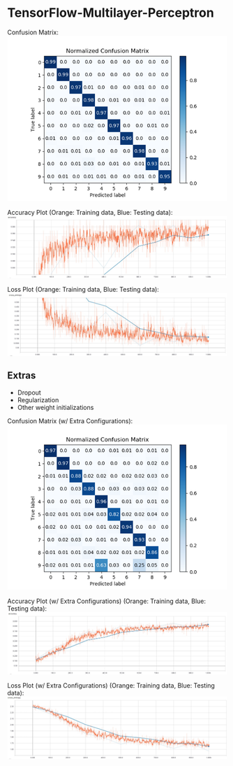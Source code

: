 # TensorFlow-Multilayer-Perceptron

Confusion Matrix:
![Confusion Matrix][CM]

[CM]: https://raw.githubusercontent.com/ECE-Engineer/TensorFlow-Multilayer-Perceptron/master/plot.png "Confusion Matrix"

Accuracy Plot (Orange: Training data, Blue: Testing data):
![Accuracy Plot][AP]

[AP]: https://raw.githubusercontent.com/ECE-Engineer/TensorFlow-Multilayer-Perceptron/master/acc.jpg "Accuracy Plot"

Loss Plot (Orange: Training data, Blue: Testing data):
![Loss Plot][LP]

[LP]: https://raw.githubusercontent.com/ECE-Engineer/TensorFlow-Multilayer-Perceptron/master/loss.jpg "Loss Plot"

## Extras
* Dropout
* Regularization
* Other weight initializations

Confusion Matrix (w/ Extra Configurations):
![Confusion Matrix][CM1]

[CM1]: https://raw.githubusercontent.com/ECE-Engineer/TensorFlow-Multilayer-Perceptron/master/plot1.png "Confusion Matrix"

Accuracy Plot (w/ Extra Configurations) (Orange: Training data, Blue: Testing data):
![Accuracy Plot][AP1]

[AP1]: https://raw.githubusercontent.com/ECE-Engineer/TensorFlow-Multilayer-Perceptron/master/acc1.jpg "Accuracy Plot"

Loss Plot (w/ Extra Configurations) (Orange: Training data, Blue: Testing data):
![Loss Plot][LP1]

[LP1]: https://raw.githubusercontent.com/ECE-Engineer/TensorFlow-Multilayer-Perceptron/master/loss1.jpg "Loss Plot"